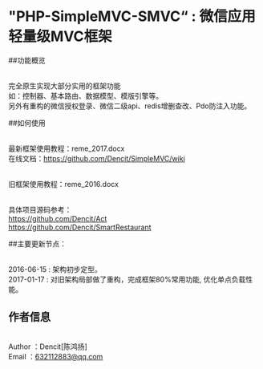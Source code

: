 # "PHP-SimpleMVC-SMVC“ : 微信应用 轻量级MVC框架

##功能概览

<br/>完全原生实现大部分实用的框架功能
<br/>如：控制器、基本路由、数据模型、模版引擎等。
<br/>另外有重构的微信授权登录、微信二级api、redis增删查改、Pdo防注入功能。

##如何使用

<br/>最新框架使用教程：reme_2017.docx
<br/>在线文档：https://github.com/Dencit/SimpleMVC/wiki

<br/>旧框架使用教程：reme_2016.docx

<br/>具体项目源码参考：
<br/>https://github.com/Dencit/Act
<br/>https://github.com/Dencit/SmartRestaurant


##主要更新节点：

<br/>2016-06-15 : 架构初步定型。
<br/>2017-01-17 : 对旧架构局部做了重构，完成框架80%常用功能, 优化单点负载性能。

## 作者信息

<br/>Author ：Dencit[陈鸿扬]
<br/>Email  ：632112883@qq.com



